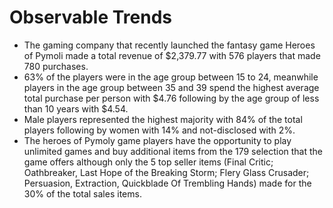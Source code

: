 # Observable Trends
* The gaming company that recently launched the fantasy game Heroes of Pymoli made a total revenue of $2,379.77 with 576 players that made 780 purchases. 
* 63% of the players were in the age group between 15 to 24, meanwhile players in the age group between 35 and 39 spend the highest average total purchase per person with $4.76 following by the age group of less than 10 years with $4.54. 
* Male players represented the highest majority with 84% of the total players following by women with 14% and not-disclosed with 2%.
* The heroes of Pymoly game players have the opportunity to play unlimited games and buy additional items from the 179 selection that the game offers although only the 5 top seller items (Final Critic; Oathbreaker, Last Hope of the Breaking Storm; Flery Glass Crusader; Persuasion, Extraction, Quickblade Of Trembling Hands) made for the 30% of the total sales items.
